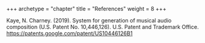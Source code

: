 +++
archetype = "chapter"
title = "References"
weight = 8
+++

Kaye, N. Charney. (2019). System for generation of musical audio composition (U.S. Patent No. 10,446,126). U.S. Patent and Trademark Office.  https://patents.google.com/patent/US10446126B1